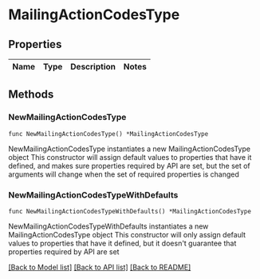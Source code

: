 # MailingActionCodesType

## Properties

Name | Type | Description | Notes
------------ | ------------- | ------------- | -------------

## Methods

### NewMailingActionCodesType

`func NewMailingActionCodesType() *MailingActionCodesType`

NewMailingActionCodesType instantiates a new MailingActionCodesType object
This constructor will assign default values to properties that have it defined,
and makes sure properties required by API are set, but the set of arguments
will change when the set of required properties is changed

### NewMailingActionCodesTypeWithDefaults

`func NewMailingActionCodesTypeWithDefaults() *MailingActionCodesType`

NewMailingActionCodesTypeWithDefaults instantiates a new MailingActionCodesType object
This constructor will only assign default values to properties that have it defined,
but it doesn't guarantee that properties required by API are set


[[Back to Model list]](../README.md#documentation-for-models) [[Back to API list]](../README.md#documentation-for-api-endpoints) [[Back to README]](../README.md)


